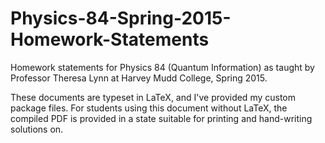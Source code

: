 # Physics-84-Spring-2015-Homework-Statements
Homework statements for Physics 84 (Quantum Information) as taught by Professor Theresa Lynn at Harvey Mudd College, Spring 2015.

These documents are typeset in LaTeX, and I've provided my custom package files. For students using this document without LaTeX, the compiled PDF is provided in a state suitable for printing and hand-writing solutions on.
